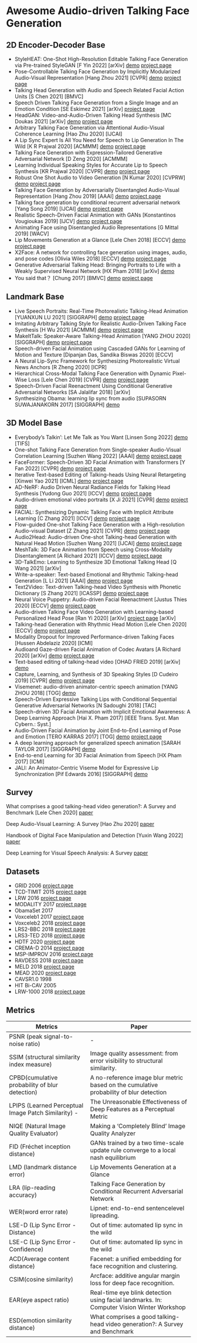 # Awesome Audio-driven Talking Face Generation

## 2D Encoder-Decoder Base

- StyleHEAT: One-Shot High-Resolution Editable Talking Face Generation via Pre-trained StyleGAN [F Yin 2022] [arXiv] [demo](https://feiiyin.github.io/StyleHEAT/) [project page](https://feiiyin.github.io/StyleHEAT/)
- Pose-Controllable Talking Face Generation by Implicitly Modularized Audio-Visual Representation [Hang Zhou 2021] [CVPR] [demo](https://www.youtube.com/watch?v=lNQQHIggnUg) [project page](https://github.com/Hangz-nju-cuhk/Talking-Face_PC-AVS)
- Talking Head Generation with Audio and Speech Related Facial Action Units [S Chen 2021]  [BMVC]
- Speech Driven Talking Face Generation from a Single Image and an Emotion Condition [SE Eskimez 2021] [arXiv] [project page](https://github.com/eeskimez/emotalkingface)
- HeadGAN: Video-and-Audio-Driven Talking Head Synthesis [MC Doukas 2021] [arXiv] [demo](https://crossminds.ai/video/headgan-video-and-audio-driven-talking-head-synthesis-6062842b40ac1ab106a4849e/) [project page]()
- Arbitrary Talking Face Generation via Attentional Audio-Visual Coherence Learning [Hao Zhu 2020] [IJCAI]
- A Lip Sync Expert Is All You Need for Speech to Lip Generation In The Wild [K R Prajwal 2020] [ACMMM] [demo](https://crossminds.ai/video/a-lip-sync-expert-is-all-you-need-for-speech-to-lip-generation-in-the-wild-5fecb0d974cbe5b2a4175b62/) [project page](https://github.com/Rudrabha/Wav2Lip)
- Talking Face Generation with Expression-Tailored Generative Adversarial Network [D Zeng 2020] [ACMMM]
- Learning Individual Speaking Styles for Accurate Lip to Speech Synthesis [KR Prajwal 2020] [CVPR] [demo](https://www.youtube.com/watch?v=HziA-jmlk_4) [project page](https://github.com/Rudrabha/Lip2Wav)
- Robust One Shot Audio to Video Generation [N Kumar 2020] [CVPRW] [demo](https://www.facebook.com/wdeepvision2020/videos/925563794582962/) [project page]()
- Talking Face Generation by Adversarially Disentangled Audio-Visual Representation [Hang Zhou 2019] [AAAI] [demo](https://www.youtube.com/watch?v=-J2zANwdjcQ) [project page](https://github.com/Hangz-nju-cuhk/Talking-Face-Generation-DAVS)
- Talking face generation by conditional recurrent adversarial network [Yang Song 2019] [IJCAI] [demo](https://www.youtube.com/watch?v=Sr4smQo5BAQ) [project page](https://github.com/susanqq/Talking_Face_Generation)
- Realistic Speech-Driven Facial Animation with GANs [Konstantinos Vougioukas 2019]  [IJCV] [demo](https://sites.google.com/view/facial-animation) [project page](https://github.com/DinoMan/speech-driven-animation)
- Animating Face using Disentangled Audio Representations [G Mittal 2019] [WACV]
- Lip Movements Generation at a Glance [Lele Chen 2018] [ECCV] [demo](https://www.youtube.com/watch?v=7IX_sIL5v0c) [project page](https://github.com/lelechen63/3d_gan)
- X2Face: A network for controlling face generation using images, audio, and pose codes [Olivia Wiles 2018] [ECCV] [demo](https://www.youtube.com/watch?v=q6dt-2izYM4) [project page](https://github.com/oawiles/X2Face)
- Generative Adversarial Talking Head: Bringing Portraits to Life with a Weakly Supervised Neural Network [HX Pham 2018] [arXiv]  [demo](https://www.youtube.com/watch?v=Zr9MlAazPpo)
- You said that？ [Chung 2017] [BMVC]  [demo](https://www.youtube.com/watch?v=lXhkxjSJ6p8) [project page](https://github.com/joonson/yousaidthat)



## Landmark Base

- Live Speech Portraits: Real-Time Photorealistic Talking-Head Animation [YUANXUN LU 2021] [SIGGRAPH] [demo](https://replicate.com/yuanxunlu/livespeechportraits) [project page](https://github.com/YuanxunLu/LiveSpeechPortraits)
- Imitating Arbitrary Talking Style for Realistic Audio-Driven Talking Face Synthesis [H Wu 2021] [ACMMM] [demo](https://github.com/wuhaozhe/style_avatar) [project page](https://github.com/wuhaozhe/style_avatar)
- MakeItTalk: Speaker-Aware Talking-Head Animation [YANG ZHOU 2020] [SIGGRAPH] [demo](https://www.youtube.com/watch?v=vUMGKASgbf8&) [project page](https://github.com/yzhou359/MakeItTalk)
- Speech-driven Facial Animation using Cascaded GANs for Learning of Motion and Texture  [Dipanjan Das, Sandika Biswas 2020]  [ECCV]
- A Neural Lip-Sync Framework for Synthesizing Photorealistic Virtual News Anchors [R Zheng 2020]  [ICPR]
- Hierarchical Cross-Modal Talking Face Generation with Dynamic Pixel-Wise Loss [Lele Chen 2019] [CVPR] [demo](https://www.youtube.com/watch?v=eH7h_bDRX2Q&t=50s) [project page](https://github.com/lelechen63/ATVGnet)
- Speech-Driven Facial Reenactment Using Conditional Generative Adversarial Networks [SA Jalalifar 2018] [arXiv]
- Synthesizing Obama: learning lip sync from audio [SUPASORN SUWAJANAKORN 2017] [SIGGRAPH] [demo](https://www.youtube.com/watch?v=9Yq67CjDqvw) 



## 3D Model Base

- Everybody’s Talkin’: Let Me Talk as You Want [Linsen Song 2022] [demo](https://www.youtube.com/watch?v=tNPuAnvijQk) [TIFS]
- One-shot Talking Face Generation from Single-speaker Audio-Visual Correlation Learning [Suzhen Wang 2022] [AAAI] [demo](https://www.facebook.com/MetaResearch/videos/251508987094387/) [project page](https://github.com/facebookresearch/meshtalk)
- FaceFormer: Speech-Driven 3D Facial Animation with Transformers [Y Fan 2022] [CVPR] [demo](https://www.facebook.com/MetaResearch/videos/251508987094387/) [project page](https://github.com/facebookresearch/meshtalk)
- Iterative Text-based Editing of Talking-heads Using Neural Retargeting [Xinwei Yao 2021] [ICML] [demo](https://www.youtube.com/watch?v=oo4tB0f6uqQ) [project page]()
- AD-NeRF: Audio Driven Neural Radiance Fields for Talking Head Synthesis [Yudong Guo 2021] [ICCV] [demo](https://www.facebook.com/MetaResearch/videos/251508987094387/) [project page](https://github.com/facebookresearch/meshtalk)
- Audio-driven emotional video portraits [X Ji 2021] [CVPR] [demo](https://www.facebook.com/MetaResearch/videos/251508987094387/) [project page](https://github.com/facebookresearch/meshtalk)
- FACIAL: Synthesizing Dynamic Talking Face with Implicit Attribute Learning [C Zhang 2021] [ICCV] [demo](https://www.facebook.com/MetaResearch/videos/251508987094387/) [project page](https://github.com/facebookresearch/meshtalk)
- Flow-guided One-shot Talking Face Generation with a High-resolution Audio-visual Dataset [Z Zhang 2021] [CVPR] [demo](https://www.facebook.com/MetaResearch/videos/251508987094387/) [project page](https://github.com/facebookresearch/meshtalk)
- Audio2Head: Audio-driven One-shot Talking-head Generation with Natural Head Motion [Suzhen Wang 2021] [IJCAI] [demo](https://www.facebook.com/MetaResearch/videos/251508987094387/) [project page](https://github.com/facebookresearch/meshtalk)
- MeshTalk: 3D Face Animation from Speech using Cross-Modality Disentanglement [A Richard 2021] [ICCV] [demo](https://www.facebook.com/MetaResearch/videos/251508987094387/) [project page](https://github.com/facebookresearch/meshtalk)
- 3D-TalkEmo: Learning to Synthesize 3D Emotional Talking Head [Q Wang 2021] [arXiv]
- Write-a-speaker: Text-based Emotional and Rhythmic Talking-head Generation [L Li 2021] [AAAI] [demo](https://www.facebook.com/MetaResearch/videos/251508987094387/) [project page](https://github.com/facebookresearch/meshtalk)
- Text2Video: Text-driven Talking-head Video Synthesis with Phonetic Dictionary [S Zhang 2021] [ICASSP] [demo](https://www.facebook.com/MetaResearch/videos/251508987094387/) [project page](https://github.com/facebookresearch/meshtalk)
- Neural Voice Puppetry: Audio-driven Facial Reenactment [Justus Thies 2020] [ECCV] [demo](https://www.facebook.com/MetaResearch/videos/251508987094387/) [project page](https://github.com/facebookresearch/meshtalk)
- Audio-driven Talking Face Video Generation with Learning-based Personalized Head Pose [Ran Yi 2020] [arXiv] [project page](https://github.com/yiranran/Audio-driven-TalkingFace-HeadPose) [arXiv]
- Talking-head Generation with Rhythmic Head Motion [Lele Chen 2020] [ECCV] [demo](https://www.facebook.com/MetaResearch/videos/251508987094387/) [project page](https://github.com/facebookresearch/meshtalk)
- Modality Dropout for Improved Performance-driven Talking Faces [Hussen Abdelaziz 2020] [ICMI]
- Audioand Gaze-driven Facial Animation of Codec Avatars [A Richard 2020] [arXiv] [demo](https://www.facebook.com/MetaResearch/videos/251508987094387/) [project page](https://github.com/facebookresearch/meshtalk)
- Text-based editing of talking-head video [OHAD FRIED 2019] [arXiv] [demo](https://www.youtube.com/watch?v=0ybLCfVeFL4) 
- Capture, Learning, and Synthesis of 3D Speaking Styles [D Cudeiro 2019] [CVPR] [demo](https://www.facebook.com/MetaResearch/videos/251508987094387/) [project page](https://github.com/facebookresearch/meshtalk)
- Visemenet: audio-driven animator-centric speech animation [YANG ZHOU 2018] [TOG] [demo](https://www.youtube.com/watch?v=kk2EnyMD3mo) 
- Speech-Driven Expressive Talking Lips with Conditional Sequential Generative Adversarial Networks [N Sadoughi 2018] [TAC]
- Speech-driven 3D Facial Animation with Implicit Emotional Awareness: A Deep Learning Approach [Hai X. Pham 2017] [IEEE Trans. Syst. Man Cybern.: Syst.]
- Audio-Driven Facial Animation by Joint End-to-End Learning of Pose and Emotion [TERO KARRAS 2017] [TOG] [demo](https://www.youtube.com/watch?v=lDzrfdpGqw4&t) [project page](https://research.nvidia.com/publication/2017-07_audio-driven-facial-animation-joint-end-end-learning-pose-and-emotion)
- A deep learning approach for generalized speech animation [SARAH TAYLOR 2017]  [SIGGRAPH] [demo](https://www.youtube.com/watch?v=GwV1n8v_bpA)
- End-to-end Learning for 3D Facial Animation from Speech  [HX Pham 2017] [ICMI]
- JALI: An Animator-Centric Viseme Model for Expressive Lip Synchronization [Pif Edwards 2016] [SIGGRAPH] [demo](https://www.youtube.com/watch?v=vniMsN53ZPI) 





## Survey

What comprises a good talking-head video generation?: A Survey and Benchmark [Lele Chen 2020]  [paper](https://arxiv.org/abs/2005.03201)

Deep Audio-Visual Learning: A Survey [Hao Zhu 2020] [paper](https://arxiv.org/abs/2001.04758)

Handbook of Digital Face Manipulation and Detection [Yuxin Wang 2022] [paper](https://library.oapen.org/bitstream/handle/20.500.12657/52835/978-3-030-87664-7.pdf?sequence=1)

Deep Learning for Visual Speech Analysis: A Survey [paper](https://arxiv.org/abs/2205.10839)



## Datasets

- GRID 2006 [project page](http://spandh.dcs.shef.ac.uk/avlombard/)
- TCD-TIMIT 2015 [project page](https://sigmedia.tcd.ie/)
- LRW 2016 [project page](https://www.robots.ox.ac.uk/~vgg/data/lip_reading/lrw1.html)
- MODALITY 2017 [project page](http://www.modality-corpus.org/)
- ObamaSet 2017
- Voxceleb1 2017 [project page](https://www.robots.ox.ac.uk/~vgg/data/voxceleb/)
- Voxceleb2 2018 [project page](https://www.robots.ox.ac.uk/~vgg/data/voxceleb2/)
- LRS2-BBC 2018 [project page](https://www.robots.ox.ac.uk/~vgg/data/lip_reading/lrs2.html)
- LRS3-TED 2018 [project page](https://www.robots.ox.ac.uk/~vgg/data/lip_reading/lrs3.html)
- HDTF 2020 [project page](https://github.com/MRzzm/HDTF)
- CREMA-D 2014 [project page](https://github.com/CheyneyComputerScience/CREMA-D)
- MSP-IMPROV 2016 [project page](https://ecs.utdallas.edu/research/researchlabs/msp-lab/MSP-Improv.html)
- RAVDESS 2018 [project page](https://sites.psychlabs.ryerson.ca/smartlab/resources/speech-song-database-ravdess/)
- MELD 2018 [project page](https://affective-meld.github.io/)
- MEAD 2020 [project page](https://wywu.github.io/projects/MEAD/MEAD.html)
- CAVSR1.0 1998 
- HIT Bi-CAV 2005 
- LRW-1000 2018 [project page](https://github.com/VIPL-Audio-Visual-Speech-Understanding/Lipreading-DenseNet3D)



## Metrics

| Metrics                                              | Paper                                                        |
| ---------------------------------------------------- | ------------------------------------------------------------ |
| PSNR (peak signal-to-noise  ratio)                   | -                                                            |
| SSIM (structural similarity  index measure)          | Image quality  assessment: from error visibility to structural similarity. |
| CPBD(cumulative probability of  blur detection)      | A no-reference image  blur metric based on the cumulative probability of blur detection |
| LPIPS (Learned Perceptual  Image Patch Similarity) - | The Unreasonable Effectiveness of Deep Features as  a Perceptual Metric |
| NIQE (Natural Image Quality  Evaluator)              | Making a ‘Completely  Blind’ Image Quality Analyzer          |
| FID (Fréchet inception  distance)                    | GANs trained by a two  time-scale update rule converge to a local nash equilibrium |
| LMD (landmark distance error)                        | Lip Movements Generation at a Glance                         |
| LRA (lip-reading  accuracy)                          | Talking Face Generation by Conditional Recurrent  Adversarial Network |
| WER(word error rate)                                 | Lipnet: end-to-end sentencelevel lipreading.                 |
| LSE-D (Lip Sync Error -  Distance)                   | Out of time: automated lip sync in the wild                  |
| LSE-C (Lip Sync Error -  Confidence)                 | Out of time: automated lip sync in the wild                  |
| ACD(Average  content distance)                       | Facenet: a unified embedding for face recognition  and clustering. |
| CSIM(cosine similarity)                              | Arcface: additive angular margin loss for deep face  recognition. |
| EAR(eye aspect ratio)                                | Real-time eye blink  detection using facial landmarks. In: Computer Vision Winter Workshop |
| ESD(emotion similarity  distance)                    | What comprises a good talking-head video  generation?: A Survey and Benchmark |
